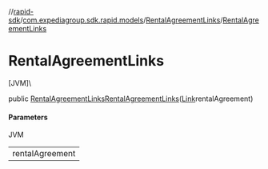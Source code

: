 //[rapid-sdk](../../../index.md)/[com.expediagroup.sdk.rapid.models](../index.md)/[RentalAgreementLinks](index.md)/[RentalAgreementLinks](-rental-agreement-links.md)

# RentalAgreementLinks

[JVM]\

public [RentalAgreementLinks](index.md)[RentalAgreementLinks](-rental-agreement-links.md)([Link](../-link/index.md)rentalAgreement)

#### Parameters

JVM

| |
|---|
| rentalAgreement |
